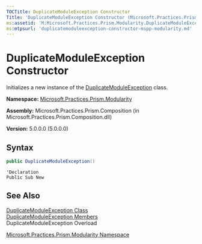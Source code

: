 ```yaml
---
TOCTitle: DuplicateModuleException Constructor
Title: 'DuplicateModuleException Constructor (Microsoft.Practices.Prism.Modularity)'
ms:assetid: 'M:Microsoft.Practices.Prism.Modularity.DuplicateModuleException.\#ctor'
ms:mtpsurl: 'duplicatemoduleexception-constructor-mspp-modularity.md'
---
```


# DuplicateModuleException Constructor

Initializes a new instance of the [DuplicateModuleException](/patterns-practices/reference/duplicatemoduleexception-class-mspp-modularity) class.

**Namespace:** [Microsoft.Practices.Prism.Modularity](/patterns-practices/reference/mspp-modularity-namespace)

**Assembly:** Microsoft.Practices.Prism.Composition (in Microsoft.Practices.Prism.Composition.dll)

**Version:** 5.0.0.0 (5.0.0.0)

## Syntax
```C#
public DuplicateModuleException()
```

```VB
'Declaration
Public Sub New
```

## See Also

[DuplicateModuleException Class](/patterns-practices/reference/duplicatemoduleexception-class-mspp-modularity)<br/>
[DuplicateModuleException Members](/patterns-practices/reference/duplicatemoduleexception-members-mspp-modularity)<br/>
DuplicateModuleException Overload

[Microsoft.Practices.Prism.Modularity Namespace](/patterns-practices/reference/mspp-modularity-namespace)<br/>